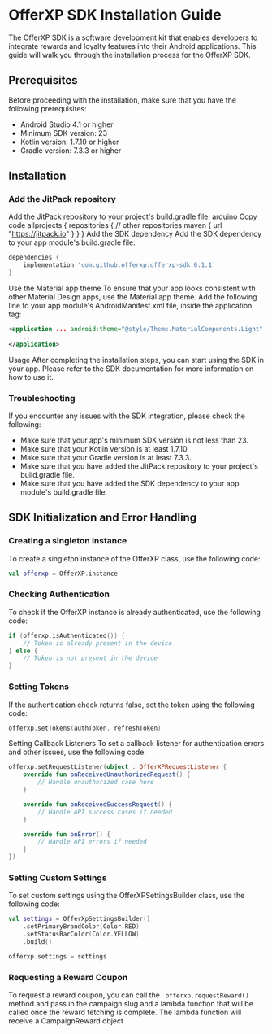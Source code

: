 # OfferXP SDK Installation Guide
The OfferXP SDK is a software development kit that enables developers to integrate rewards and loyalty features into their Android applications. This guide will walk you through the installation process for the OfferXP SDK.

## Prerequisites
Before proceeding with the installation, make sure that you have the following prerequisites:

* Android Studio 4.1 or higher
* Minimum SDK version: 23
* Kotlin version: 1.7.10 or higher
* Gradle version: 7.3.3 or higher
## Installation
### Add the JitPack repository
Add the JitPack repository to your project's build.gradle file:
arduino
Copy code
allprojects {
    repositories {
        // other repositories
        maven { url "https://jitpack.io" }
    }
}
Add the SDK dependency
Add the SDK dependency to your app module's build.gradle file:
``` groovy
dependencies {
    implementation 'com.github.offerxp:offerxp-sdk:0.1.1'
}
```
Use the Material app theme
To ensure that your app looks consistent with other Material Design apps, use the Material app theme. Add the following line to your app module's AndroidManifest.xml file, inside the application tag:
``` xml
<application ... android:theme="@style/Theme.MaterialComponents.Light" ...> 
    ...
</application>
```
Usage
After completing the installation steps, you can start using the SDK in your app. Please refer to the SDK documentation for more information on how to use it.

### Troubleshooting
If you encounter any issues with the SDK integration, please check the following:

* Make sure that your app's minimum SDK version is not less than 23.
* Make sure that your Kotlin version is at least 1.7.10.
* Make sure that your Gradle version is at least 7.3.3.
* Make sure that you have added the JitPack repository to your project's build.gradle file.
* Make sure that you have added the SDK dependency to your app module's build.gradle file.
## SDK Initialization and Error Handling
### Creating a singleton instance
To create a singleton instance of the OfferXP class, use the following code:
``` kotlin
val offerxp = OfferXP.instance
```
### Checking Authentication
To check if the OfferXP instance is already authenticated, use the following code:
``` kotlin
if (offerxp.isAuthenticated()) {
    // Token is already present in the device
} else {
    // Token is not present in the device
}
```
### Setting Tokens
If the authentication check returns false, set the token using the following code:
``` kotlin
offerxp.setTokens(authToken, refreshToken)
```
Setting Callback Listeners
To set a callback listener for authentication errors and other issues, use the following code: 
``` kotlin
offerxp.setRequestListener(object : OfferXPRequestListener {
    override fun onReceivedUnauthorizedRequest() {
        // Handle unauthorized case here
    }

    override fun onReceivedSuccessRequest() {
        // Handle API success cases if needed
    }

    override fun onError() {
        // Handle API errors if needed
    }
})
```
### Setting Custom Settings
To set custom settings using the OfferXPSettingsBuilder class, use the following code:
``` kotlin
val settings = OfferXpSettingsBuilder()
    .setPrimaryBrandColor(Color.RED)
    .setStatusBarColor(Color.YELLOW)
    .build()

offerxp.settings = settings
```
### Requesting a Reward Coupon
To request a reward coupon, you can call the ``` offerxp.requestReward()``` method and pass in the campaign slug and a lambda function that will be called once the reward fetching is complete. The lambda function will receive a CampaignReward object
